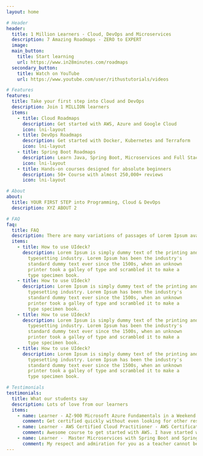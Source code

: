 ```yaml
---
layout: home

# Header
header:
  title: 1 Million Learners - Cloud, DevOps and Microservices
  description: 7 Amazing Roadmaps - ZERO to EXPERT
  image:
  main_button:
    title: Start learning
    url: https://www.in28minutes.com/roadmaps
  secondary_button:
    title: Watch on YouTube
    url: https://www.youtube.com/user/rithustutorials/videos

# Features
features:
  title: Take your first step into Cloud and DevOps
  description: Join 1 MILLION learners
  items:
    - title: Cloud Roadmaps
      description: Get started with AWS, Azure and Google Cloud
      icon: lni-layout
    - title: DevOps Roadmaps
      description: Get started with Docker, Kubernetes and Terraform
      icon: lni-layout
    - title: Spring Boot Roadmaps
      description: Learn Java, Spring Boot, Microservices and Full Stack development
      icon: lni-layout
    - title: Hands-on courses designed for absolute beginners
      description: 50+ Course with almost 250,000+ reviews
      icon: lni-layout

# About
about:
  title: YOUR FIRST STEP into Programming, Cloud & DevOps
  description: XYZ ABOUT 2

# FAQ
faq:
  title: FAQ
  description: There are many variations of passages of Lorem Ipsum available but the majority have suffered alteration in some form.
  items:
    - title: How to use UIdeck?
      description: Lorem Ipsum is simply dummy text of the printing and
        typesetting industry. Lorem Ipsum has been the industry's
        standard dummy text ever since the 1500s, when an unknown
        printer took a galley of type and scrambled it to make a
        type specimen book.
    - title: How to use UIdeck?
      description: Lorem Ipsum is simply dummy text of the printing and
        typesetting industry. Lorem Ipsum has been the industry's
        standard dummy text ever since the 1500s, when an unknown
        printer took a galley of type and scrambled it to make a
        type specimen book.
    - title: How to use UIdeck?
      description: Lorem Ipsum is simply dummy text of the printing and
        typesetting industry. Lorem Ipsum has been the industry's
        standard dummy text ever since the 1500s, when an unknown
        printer took a galley of type and scrambled it to make a
        type specimen book.
    - title: How to use UIdeck?
      description: Lorem Ipsum is simply dummy text of the printing and
        typesetting industry. Lorem Ipsum has been the industry's
        standard dummy text ever since the 1500s, when an unknown
        printer took a galley of type and scrambled it to make a
        type specimen book.

# Testimonials
testimonials:
  title: What our students say
  description: Lots of love from our learners
  items:
    - name: Learner - AZ-900 Microsoft Azure Fundamentals in a Weekend
      comment: Get certified quickly without even looking for other resources. Just watch videos for 2 days and appeared for the exam and cleared the exam.
    - name: Learner - AWS Certified Cloud Practitioner - AWS Certification
      comment: Awesome course to get started with AWS. I have started with ZERO AWS knowledge and now I am familiar and confident to talk in AWS terminology. THANK YOU Ranga !!!!
    - name: Learner -  Master Microservices with Spring Boot and Spring Cloud
      comment: My respect and admiration for you as a teacher cannot be expressed in words. You did amazing job with full of responsibility. Thank you for the gift I felt I climbed several ladder as a programmer when I completed you great course. Thank you countless time!!
---
```

